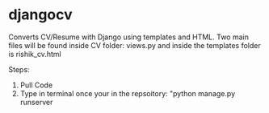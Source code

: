 # djangocv
Converts CV/Resume with Django using templates and HTML. Two main files will be found inside CV folder: views.py and inside the templates folder is rishik_cv.html

Steps:
1. Pull Code
2. Type in terminal once your in the repsoitory: "python manage.py runserver
